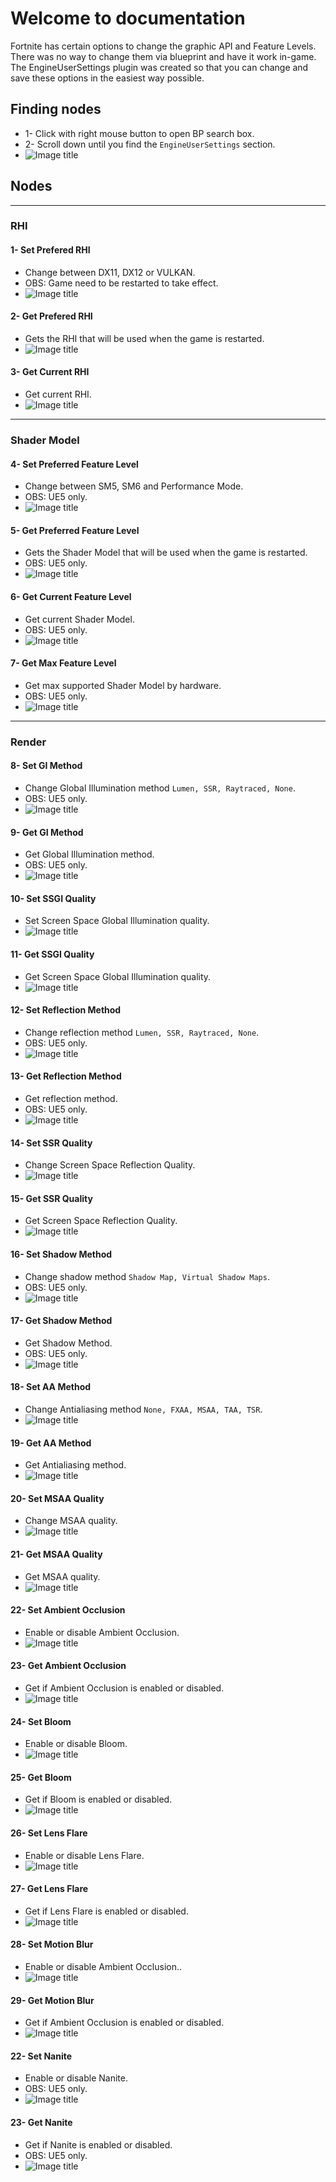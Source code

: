 # Welcome to documentation

Fortnite has certain options to change the graphic API and Feature Levels. There was no way to change them via blueprint and have it work in-game. The EngineUserSettings plugin was created so that you can change and save these options in the easiest way possible.

## Finding nodes

* 1- Click with right mouse button to open BP search box.
* 2- Scroll down until you find the `EngineUserSettings` section.
* ![Image title](https://github.com/Cesio137/EngineUserSettings-Documentation/raw/gh-pages/media/img/ue4/1.png)


## Nodes

---

### RHI

#### 1- Set Prefered RHI

* Change between DX11, DX12 or VULKAN.
* OBS: Game need to be restarted to take effect.
* ![Image title](https://github.com/Cesio137/EngineUserSettings-Documentation/raw/gh-pages/media/img/ue4/2.png)

#### 2- Get Prefered RHI

* Gets the RHI that will be used when the game is restarted.
* ![Image title](https://github.com/Cesio137/EngineUserSettings-Documentation/raw/gh-pages/media/img/ue4/4.png)

#### 3- Get Current RHI

* Get current RHI.
* ![Image title](https://github.com/Cesio137/EngineUserSettings-Documentation/raw/gh-pages/media/img/ue4/3.png)

---

### Shader Model

#### 4- Set Preferred Feature Level

* Change between SM5, SM6 and Performance Mode.
* OBS: UE5 only.
* ![Image title](https://github.com/Cesio137/EngineUserSettings-Documentation/raw/gh-pages/media/img/ue5/1.png)

#### 5- Get Preferred Feature Level

* Gets the Shader Model that will be used when the game is restarted. 
* OBS: UE5 only.
* ![Image title](https://github.com/Cesio137/EngineUserSettings-Documentation/raw/gh-pages/media/img/ue5/3.png)

#### 6- Get Current Feature Level

* Get current Shader Model.
* OBS: UE5 only.
* ![Image title](https://github.com/Cesio137/EngineUserSettings-Documentation/raw/gh-pages/media/img/ue5/2.png)

#### 7- Get Max Feature Level

* Get max supported Shader Model  by hardware.
* OBS: UE5 only.
* ![Image title](https://github.com/Cesio137/EngineUserSettings-Documentation/raw/gh-pages/media/img/ue5/4.png)

---

### Render

#### 8- Set GI Method

* Change Global Illumination method ` Lumen, SSR, Raytraced, None `.
* OBS: UE5 only.
* ![Image title](https://github.com/Cesio137/EngineUserSettings-Documentation/raw/gh-pages/media/img/ue5/5.png)

#### 9- Get GI Method

* Get Global Illumination method.
* OBS: UE5 only.
* ![Image title](https://github.com/Cesio137/EngineUserSettings-Documentation/raw/gh-pages/media/img/ue5/6.png)

#### 10- Set SSGI Quality

* Set Screen Space Global Illumination quality.
* ![Image title](https://github.com/Cesio137/EngineUserSettings-Documentation/raw/gh-pages/media/img/ue4/19.png)

#### 11- Get SSGI Quality

* Get Screen Space Global Illumination quality.
* ![Image title](https://github.com/Cesio137/EngineUserSettings-Documentation/raw/gh-pages/media/img/ue4/20.png)

#### 12- Set Reflection Method

* Change reflection method ` Lumen, SSR, Raytraced, None `.
* OBS: UE5 only.
* ![Image title](https://github.com/Cesio137/EngineUserSettings-Documentation/raw/gh-pages/media/img/ue5/7.png)

#### 13- Get Reflection Method

* Get reflection method.
* OBS: UE5 only.
* ![Image title](https://github.com/Cesio137/EngineUserSettings-Documentation/raw/gh-pages/media/img/ue5/8.png)

#### 14- Set SSR Quality

* Change Screen Space Reflection Quality.
* ![Image title](https://github.com/Cesio137/EngineUserSettings-Documentation/raw/gh-pages/media/img/ue4/21.png)

#### 15- Get SSR Quality

* Get Screen Space Reflection Quality.
* ![Image title](https://github.com/Cesio137/EngineUserSettings-Documentation/raw/gh-pages/media/img/ue4/22.png)

#### 16- Set Shadow Method

* Change shadow method ` Shadow Map, Virtual Shadow Maps `.
* OBS: UE5 only.
* ![Image title](https://github.com/Cesio137/EngineUserSettings-Documentation/raw/gh-pages/media/img/ue5/9.png)

#### 17- Get Shadow Method

* Get Shadow Method.
* OBS: UE5 only.
* ![Image title](https://github.com/Cesio137/EngineUserSettings-Documentation/raw/gh-pages/media/img/ue5/10.png)

#### 18- Set AA Method

* Change Antialiasing method ` None, FXAA, MSAA, TAA, TSR `.
* ![Image title](https://github.com/Cesio137/EngineUserSettings-Documentation/raw/gh-pages/media/img/ue4/5.png)

#### 19- Get AA Method

* Get Antialiasing method.
* ![Image title](https://github.com/Cesio137/EngineUserSettings-Documentation/raw/gh-pages/media/img/ue4/6.png)

#### 20- Set MSAA Quality

* Change MSAA quality.
* ![Image title](https://github.com/Cesio137/EngineUserSettings-Documentation/raw/gh-pages/media/img/ue4/7.png)

#### 21- Get MSAA Quality

* Get MSAA quality.
* ![Image title](https://github.com/Cesio137/EngineUserSettings-Documentation/raw/gh-pages/media/img/ue4/8.png)

#### 22- Set Ambient Occlusion

* Enable or disable Ambient Occlusion.
* ![Image title](https://github.com/Cesio137/EngineUserSettings-Documentation/raw/gh-pages/media/img/ue4/11.png)

#### 23- Get Ambient Occlusion

* Get if Ambient Occlusion is enabled or disabled.
* ![Image title](https://github.com/Cesio137/EngineUserSettings-Documentation/raw/gh-pages/media/img/ue4/12.png)

#### 24- Set Bloom

* Enable or disable Bloom.
* ![Image title](https://github.com/Cesio137/EngineUserSettings-Documentation/raw/gh-pages/media/img/ue4/13.png)

#### 25- Get Bloom

* Get if Bloom is enabled or disabled.
* ![Image title](https://github.com/Cesio137/EngineUserSettings-Documentation/raw/gh-pages/media/img/ue4/14.png)

#### 26- Set Lens Flare

* Enable or disable Lens Flare.
* ![Image title](https://github.com/Cesio137/EngineUserSettings-Documentation/raw/gh-pages/media/img/ue4/15.png)

#### 27- Get Lens Flare

* Get if Lens Flare is enabled or disabled.
* ![Image title](https://github.com/Cesio137/EngineUserSettings-Documentation/raw/gh-pages/media/img/ue4/16.png)

#### 28- Set Motion Blur

* Enable or disable Ambient Occlusion..
* ![Image title](https://github.com/Cesio137/EngineUserSettings-Documentation/raw/gh-pages/media/img/ue4/17.png)

#### 29- Get Motion Blur

* Get if Ambient Occlusion is enabled or disabled.
* ![Image title](https://github.com/Cesio137/EngineUserSettings-Documentation/raw/gh-pages/media/img/ue4/18.png)

#### 22- Set Nanite

* Enable or disable Nanite.
* OBS: UE5 only.
* ![Image title](https://github.com/Cesio137/EngineUserSettings-Documentation/raw/gh-pages/media/img/ue5/11.png)

#### 23- Get Nanite

* Get if Nanite is enabled or disabled.
* OBS: UE5 only.
* ![Image title](https://github.com/Cesio137/EngineUserSettings-Documentation/raw/gh-pages/media/img/ue5/12.png)